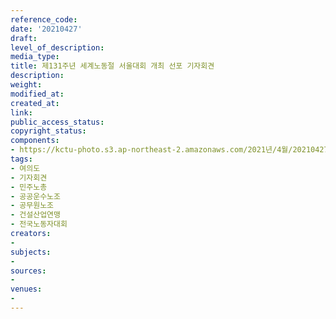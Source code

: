 ```yaml
---
reference_code: 
date: '20210427'
draft: 
level_of_description: 
media_type: 
title: 제131주년 세계노동절 서울대회 개최 선포 기자회견
description: 
weight: 
modified_at: 
created_at: 
link: 
public_access_status: 
copyright_status: 
components:
- https://kctu-photo.s3.ap-northeast-2.amazonaws.com/2021년/4월/20210427-제131주년+세계노동절+서울대회+개최+선포+기자회견_여의도_기자회견_민주노총_공공운수노조_공무원노조_건설산업연맹_전국노동자대회/_1DX0222.jpg
tags:
- 여의도
- 기자회견
- 민주노총
- 공공운수노조
- 공무원노조
- 건설산업연맹
- 전국노동자대회
creators:
- 
subjects:
- 
sources:
- 
venues:
- 
---
```

